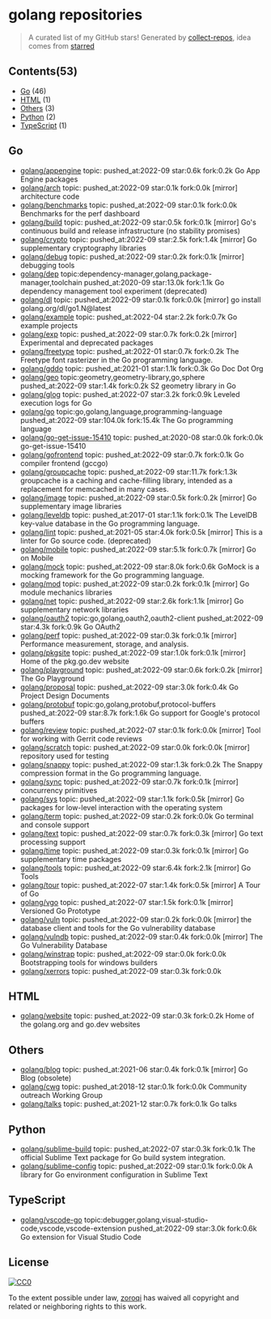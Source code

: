 # golang repositories


> A curated list of my GitHub stars!  Generated by [collect-repos](https://github.com/zoroqi/collect-repos), idea comes from [starred](https://github.com/maguowei/starred)  


## Contents(53)

- [Go](#go) (46)
- [HTML](#html) (1)
- [Others](#others) (3)
- [Python](#python) (2)
- [TypeScript](#typescript) (1)

## Go

- [golang/appengine](https://github.com/golang/appengine) topic: pushed_at:2022-09 star:0.6k fork:0.2k Go App Engine packages
- [golang/arch](https://github.com/golang/arch) topic: pushed_at:2022-09 star:0.1k fork:0.0k [mirror] architecture code
- [golang/benchmarks](https://github.com/golang/benchmarks) topic: pushed_at:2022-09 star:0.1k fork:0.0k Benchmarks for the perf dashboard
- [golang/build](https://github.com/golang/build) topic: pushed_at:2022-09 star:0.5k fork:0.1k [mirror] Go's continuous build and release infrastructure (no stability promises)
- [golang/crypto](https://github.com/golang/crypto) topic: pushed_at:2022-09 star:2.5k fork:1.4k [mirror] Go supplementary cryptography libraries
- [golang/debug](https://github.com/golang/debug) topic: pushed_at:2022-09 star:0.2k fork:0.1k [mirror] debugging tools
- [golang/dep](https://github.com/golang/dep) topic:dependency-manager,golang,package-manager,toolchain pushed_at:2020-09 star:13.0k fork:1.1k Go dependency management tool experiment (deprecated)
- [golang/dl](https://github.com/golang/dl) topic: pushed_at:2022-09 star:0.1k fork:0.0k [mirror] go install golang.org/dl/go1.N@latest
- [golang/example](https://github.com/golang/example) topic: pushed_at:2022-04 star:2.2k fork:0.7k Go example projects
- [golang/exp](https://github.com/golang/exp) topic: pushed_at:2022-09 star:0.7k fork:0.2k [mirror] Experimental and deprecated packages
- [golang/freetype](https://github.com/golang/freetype) topic: pushed_at:2022-01 star:0.7k fork:0.2k The Freetype font rasterizer in the Go programming language.
- [golang/gddo](https://github.com/golang/gddo) topic: pushed_at:2021-01 star:1.1k fork:0.3k Go Doc Dot Org
- [golang/geo](https://github.com/golang/geo) topic:geometry,geometry-library,go,sphere pushed_at:2022-09 star:1.4k fork:0.2k S2 geometry library in Go
- [golang/glog](https://github.com/golang/glog) topic: pushed_at:2022-07 star:3.2k fork:0.9k Leveled execution logs for Go
- [golang/go](https://github.com/golang/go) topic:go,golang,language,programming-language pushed_at:2022-09 star:104.0k fork:15.4k The Go programming language
- [golang/go-get-issue-15410](https://github.com/golang/go-get-issue-15410) topic: pushed_at:2020-08 star:0.0k fork:0.0k go-get-issue-15410
- [golang/gofrontend](https://github.com/golang/gofrontend) topic: pushed_at:2022-09 star:0.7k fork:0.1k Go compiler frontend (gccgo)
- [golang/groupcache](https://github.com/golang/groupcache) topic: pushed_at:2022-09 star:11.7k fork:1.3k groupcache is a caching and cache-filling library, intended as a replacement for memcached in many cases.
- [golang/image](https://github.com/golang/image) topic: pushed_at:2022-09 star:0.5k fork:0.2k [mirror] Go supplementary image libraries
- [golang/leveldb](https://github.com/golang/leveldb) topic: pushed_at:2017-01 star:1.1k fork:0.1k The LevelDB key-value database in the Go programming language.
- [golang/lint](https://github.com/golang/lint) topic: pushed_at:2021-05 star:4.0k fork:0.5k [mirror] This is a linter for Go source code. (deprecated)
- [golang/mobile](https://github.com/golang/mobile) topic: pushed_at:2022-09 star:5.1k fork:0.7k [mirror] Go on Mobile
- [golang/mock](https://github.com/golang/mock) topic: pushed_at:2022-09 star:8.0k fork:0.6k GoMock is a mocking framework for the Go programming language.
- [golang/mod](https://github.com/golang/mod) topic: pushed_at:2022-09 star:0.2k fork:0.1k [mirror] Go module mechanics libraries
- [golang/net](https://github.com/golang/net) topic: pushed_at:2022-09 star:2.6k fork:1.1k [mirror] Go supplementary network libraries
- [golang/oauth2](https://github.com/golang/oauth2) topic:go,golang,oauth2,oauth2-client pushed_at:2022-09 star:4.3k fork:0.9k Go OAuth2
- [golang/perf](https://github.com/golang/perf) topic: pushed_at:2022-09 star:0.3k fork:0.1k [mirror] Performance measurement, storage, and analysis.
- [golang/pkgsite](https://github.com/golang/pkgsite) topic: pushed_at:2022-09 star:1.0k fork:0.1k [mirror] Home of the pkg.go.dev website
- [golang/playground](https://github.com/golang/playground) topic: pushed_at:2022-09 star:0.6k fork:0.2k [mirror] The Go Playground
- [golang/proposal](https://github.com/golang/proposal) topic: pushed_at:2022-09 star:3.0k fork:0.4k Go Project Design Documents
- [golang/protobuf](https://github.com/golang/protobuf) topic:go,golang,protobuf,protocol-buffers pushed_at:2022-09 star:8.7k fork:1.6k Go support for Google's protocol buffers
- [golang/review](https://github.com/golang/review) topic: pushed_at:2022-07 star:0.1k fork:0.0k [mirror] Tool for working with Gerrit code reviews
- [golang/scratch](https://github.com/golang/scratch) topic: pushed_at:2022-09 star:0.0k fork:0.0k [mirror] repository used for testing
- [golang/snappy](https://github.com/golang/snappy) topic: pushed_at:2022-09 star:1.3k fork:0.2k The Snappy compression format in the Go programming language.
- [golang/sync](https://github.com/golang/sync) topic: pushed_at:2022-09 star:0.7k fork:0.1k [mirror] concurrency primitives
- [golang/sys](https://github.com/golang/sys) topic: pushed_at:2022-09 star:1.1k fork:0.5k [mirror] Go packages for low-level interaction with the operating system
- [golang/term](https://github.com/golang/term) topic: pushed_at:2022-09 star:0.2k fork:0.0k Go terminal and console support
- [golang/text](https://github.com/golang/text) topic: pushed_at:2022-09 star:0.7k fork:0.3k [mirror] Go text processing support
- [golang/time](https://github.com/golang/time) topic: pushed_at:2022-09 star:0.3k fork:0.1k [mirror] Go supplementary time packages
- [golang/tools](https://github.com/golang/tools) topic: pushed_at:2022-09 star:6.4k fork:2.1k [mirror] Go Tools
- [golang/tour](https://github.com/golang/tour) topic: pushed_at:2022-07 star:1.4k fork:0.5k [mirror] A Tour of Go
- [golang/vgo](https://github.com/golang/vgo) topic: pushed_at:2022-07 star:1.5k fork:0.1k [mirror] Versioned Go Prototype
- [golang/vuln](https://github.com/golang/vuln) topic: pushed_at:2022-09 star:0.2k fork:0.0k [mirror] the database client and tools for the Go vulnerability database
- [golang/vulndb](https://github.com/golang/vulndb) topic: pushed_at:2022-09 star:0.4k fork:0.0k [mirror] The Go Vulnerability Database
- [golang/winstrap](https://github.com/golang/winstrap) topic: pushed_at:2022-09 star:0.0k fork:0.0k Bootstrapping tools for windows builders
- [golang/xerrors](https://github.com/golang/xerrors) topic: pushed_at:2022-09 star:0.3k fork:0.0k 

## HTML

- [golang/website](https://github.com/golang/website) topic: pushed_at:2022-09 star:0.3k fork:0.2k Home of the golang.org and go.dev websites

## Others

- [golang/blog](https://github.com/golang/blog) topic: pushed_at:2021-06 star:0.4k fork:0.1k [mirror] Go Blog (obsolete)
- [golang/cwg](https://github.com/golang/cwg) topic: pushed_at:2018-12 star:0.1k fork:0.0k Community outreach Working Group
- [golang/talks](https://github.com/golang/talks) topic: pushed_at:2021-12 star:0.7k fork:0.1k Go talks

## Python

- [golang/sublime-build](https://github.com/golang/sublime-build) topic: pushed_at:2022-07 star:0.3k fork:0.1k The official Sublime Text package for Go build system integration.
- [golang/sublime-config](https://github.com/golang/sublime-config) topic: pushed_at:2022-09 star:0.1k fork:0.0k A library for Go environment configuration in Sublime Text

## TypeScript

- [golang/vscode-go](https://github.com/golang/vscode-go) topic:debugger,golang,visual-studio-code,vscode,vscode-extension pushed_at:2022-09 star:3.0k fork:0.6k Go extension for Visual Studio Code


## License

[![CC0](http://mirrors.creativecommons.org/presskit/buttons/88x31/svg/cc-zero.svg)](https://creativecommons.org/publicdomain/zero/1.0/)

To the extent possible under law, [zoroqi](https://github.com/zoroqi) has waived all copyright and related or neighboring rights to this work.
